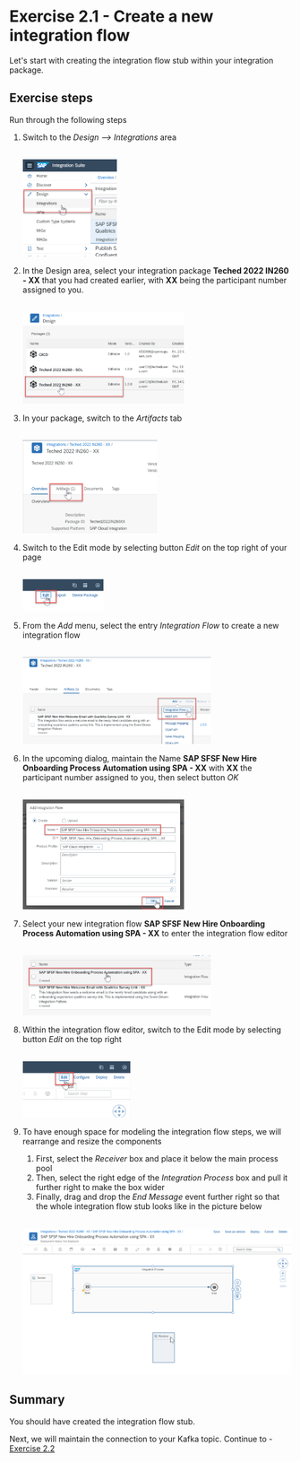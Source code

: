 # Exercise 2.1 - Create a new integration flow

Let's start with creating the integration flow stub within your integration package.

## Exercise steps

Run through the following steps
1. Switch to the *Design --> Integrations* area

    <br><img src="/exercises/ex2/images/02-0001.png" width=35% height=35%>

2. In the Design area, select your integration package **Teched 2022 IN260 - XX** that you had created earlier, with **XX** being the participant number assigned to you.

    <br><img src="/exercises/ex2/images/02-0002.png" width=60% height=60%>

3. In your package, switch to the *Artifacts* tab

    <br><img src="/exercises/ex2/images/02-0003.png" width=50% height=50%>

4. Switch to the Edit mode by selecting button *Edit* on the top right of your page

    <br><img src="/exercises/ex2/images/02-0004.png" width=30% height=30%>

5. From the *Add* menu, select the entry *Integration Flow* to create a new integration flow

    <br><img src="/exercises/ex2/images/02-0005.png" width=70%>

6. In the upcoming dialog, maintain the Name **SAP SFSF New Hire Onboarding Process Automation using SPA - XX** with **XX** the participant number assigned to you, then select button *OK*

    <br><img src="/exercises/ex2/images/02-0006.png" width=60%>

7. Select your new integration flow **SAP SFSF New Hire Onboarding Process Automation using SPA - XX** to enter the integration flow editor

    <br><img src="/exercises/ex2/images/02-0007.png" width=70%>

8. Within the integration flow editor, switch to the Edit mode by selecting button *Edit* on the top right

    <br><img src="/exercises/ex2/images/02-0008.png" width=40%>

9. To have enough space for modeling the integration flow steps, we will rearrange and resize the components
    1. First, select the *Receiver* box and place it below the main process pool
    2. Then, select the right edge of the *Integration Process* box and pull it further right to make the box wider
    3. Finally, drag and drop the *End Message* event further right so that the whole integration flow stub looks like in the picture below

    <br><img src="/exercises/ex2/images/02-0009.png" width=100%>

## Summary

You should have created the integration flow stub.

Next, we will maintain the connection to your Kafka topic. Continue to - [Exercise 2.2](/exercises/ex2/ex22)
